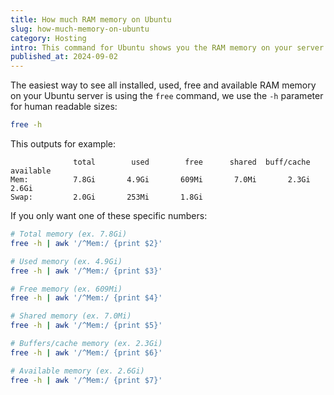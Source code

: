```yaml
---
title: How much RAM memory on Ubuntu
slug: how-much-memory-on-ubuntu
category: Hosting
intro: This command for Ubuntu shows you the RAM memory on your server
published_at: 2024-09-02
---
```


The easiest way to see all installed, used, free and available RAM memory on your Ubuntu server is using the `free` command, we use the `-h` parameter for human readable sizes:

```bash
free -h
```

This outputs for example:

```
              total        used        free      shared  buff/cache   available
Mem:          7.8Gi       4.9Gi       609Mi       7.0Mi       2.3Gi       2.6Gi
Swap:         2.0Gi       253Mi       1.8Gi
```

If you only want one of these specific numbers:

```bash
# Total memory (ex. 7.8Gi)
free -h | awk '/^Mem:/ {print $2}'

# Used memory (ex. 4.9Gi)
free -h | awk '/^Mem:/ {print $3}'

# Free memory (ex. 609Mi)
free -h | awk '/^Mem:/ {print $4}'

# Shared memory (ex. 7.0Mi)
free -h | awk '/^Mem:/ {print $5}'

# Buffers/cache memory (ex. 2.3Gi)
free -h | awk '/^Mem:/ {print $6}'

# Available memory (ex. 2.6Gi)
free -h | awk '/^Mem:/ {print $7}'
```
